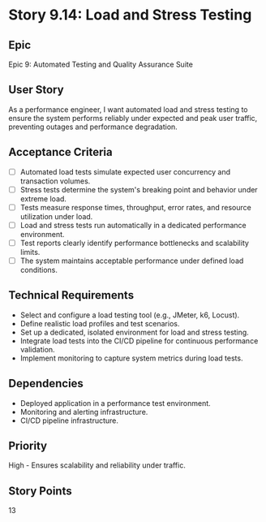 # Story 9.14: Load and Stress Testing

## Epic

Epic 9: Automated Testing and Quality Assurance Suite

## User Story

As a performance engineer, I want automated load and stress testing to ensure the system performs reliably under expected and peak user traffic, preventing outages and performance degradation.

## Acceptance Criteria

- [ ] Automated load tests simulate expected user concurrency and transaction volumes.
- [ ] Stress tests determine the system's breaking point and behavior under extreme load.
- [ ] Tests measure response times, throughput, error rates, and resource utilization under load.
- [ ] Load and stress tests run automatically in a dedicated performance environment.
- [ ] Test reports clearly identify performance bottlenecks and scalability limits.
- [ ] The system maintains acceptable performance under defined load conditions.

## Technical Requirements

- Select and configure a load testing tool (e.g., JMeter, k6, Locust).
- Define realistic load profiles and test scenarios.
- Set up a dedicated, isolated environment for load and stress testing.
- Integrate load tests into the CI/CD pipeline for continuous performance validation.
- Implement monitoring to capture system metrics during load tests.

## Dependencies

- Deployed application in a performance test environment.
- Monitoring and alerting infrastructure.
- CI/CD pipeline infrastructure.

## Priority

High - Ensures scalability and reliability under traffic.

## Story Points

13
